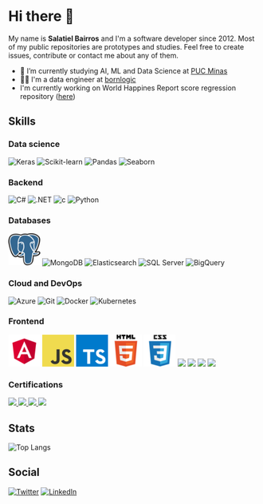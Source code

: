 # Hi there 👋

My name is **Salatiel Bairros** and I'm a software developer since 2012. Most of my public repositories are prototypes and studies. Feel free to create issues, contribute or contact me about any of them.

- 🌱 I’m currently studying AI, ML and Data Science at [PUC Minas](https://www.pucminas.br/posead/Paginas/curso-detalhes.aspx?PageID=542&moda=1&polo=1&curso=2975&situ=1)
- :man_technologist: I'm a data engineer at [bornlogic](https://github.com/bornlogic)
- I'm currently working on World Happines Report score regression repository ([here](https://github.com/SalatielBairros/world-happiness-report))

## Skills
### Data science
<div style="display:inline-block">
  <img height="64" src="https://upload.wikimedia.org/wikipedia/commons/thumb/a/ae/Keras_logo.svg/2048px-Keras_logo.svg.png" alt="Keras">
  <img height="64" src="https://vmarkovtsev.github.io/pydata-2018-mallorca/pictures/sklearn_logo.svg" alt="Scikit-learn">    
  <img height="64" src="https://pandas.pydata.org/static/img/pandas_mark.svg" alt="Pandas"/>
  <img height="64" src="https://seaborn.pydata.org/_images/logo-mark-lightbg.svg" alt="Seaborn">
</div>

### Backend
<div style="display:inline-block">
  <img height="64" src="https://raw.githubusercontent.com/SalatielBairros/SalatielBairros/main/csharp.png" alt="C#">
  <img height="64" src="https://cdn.iconscout.com/icon/free/png-256/microsoft-dotnet-1175177.png" alt=".NET">    
  <img height="64" src="https://cdn.iconscout.com/icon/free/png-512/c-programming-569564.png" alt="c"/>
  <img height="64" src="https://upload.wikimedia.org/wikipedia/commons/c/c3/Python-logo-notext.svg" alt="Python">  
</div>

### Databases
<div style="display:inline-block">
  <img height="64" src="https://raw.githubusercontent.com/github/explore/80688e429a7d4ef2fca1e82350fe8e3517d3494d/topics/postgresql/postgresql.png" alt="PostegreSQL"/>
  <img height="64" src="https://cdn.iconscout.com/icon/free/png-256/mongodb-3-1175138.png" alt="MongoDB"/>
  <img height="64" src="https://cdn.iconscout.com/icon/free/png-256/elasticsearch-226094.png" alt="Elasticsearch"/>
  <img height="64" src="https://user-images.githubusercontent.com/4249331/52232852-e2c4f780-28bd-11e9-835d-1e3cf3e43888.png" alt="SQL Server"/>
  <img height="64" src="https://www.tableau.com/sites/default/files/google_bigquery.png" alt="BigQuery"/>
</div>

### Cloud and DevOps
<div style="display:inline-block">
  <img height="64" src="https://cdn.iconscout.com/icon/free/png-256/azure-190760.png" alt="Azure">
  <img height="64" src="https://cdn.iconscout.com/icon/free/png-256/git-16-1175195.png", alt="Git">  
  <img height="64" src="https://cdn.iconscout.com/icon/free/png-256/docker-11-1175228.png", alt="Docker">
  <img height="64" src="https://cdn.iconscout.com/icon/free/png-256/kubernets-283489.png", alt="Kubernetes">  
</div>

### Frontend

<div style="display:inline-block">
  <img height="64" src="https://raw.githubusercontent.com/github/explore/80688e429a7d4ef2fca1e82350fe8e3517d3494d/topics/angular/angular.png" alt="Angular"/>
  <img height="64" src="https://raw.githubusercontent.com/github/explore/80688e429a7d4ef2fca1e82350fe8e3517d3494d/topics/javascript/javascript.png" alt="Javascript"/>
  <img height="64" src="https://raw.githubusercontent.com/github/explore/80688e429a7d4ef2fca1e82350fe8e3517d3494d/topics/typescript/typescript.png" alt="Typescript"/>
  <img height="64" src="https://raw.githubusercontent.com/github/explore/80688e429a7d4ef2fca1e82350fe8e3517d3494d/topics/html/html.png" alt="HTML5"/>
  <img height="64" src="https://raw.githubusercontent.com/github/explore/80688e429a7d4ef2fca1e82350fe8e3517d3494d/topics/css/css.png" alt="CSS"/>    
  <img height="64" src="https://cdn.iconscout.com/icon/free/png-256/less-18-1175145.png">
  <img height="64" src="https://cdn.iconscout.com/icon/free/png-256/ionic-4-1175016.png">
  <img height="64" src="https://cdn.iconscout.com/icon/free/png-256/jasmine-16-1175014.png">
  <img height="64" src="https://cdn.iconscout.com/icon/free/png-256/jquery-9-1175154.png">
</div>

### Certifications
<a href="https://www.credly.com/badges/bfca82c0-8501-4bf9-acd2-0bc5a9276880/public_url" target="_blank">
  <img height="64" src="https://images.credly.com/size/340x340/images/3be57d7c-55de-4119-9ca9-738e20c0fae0/Scrum-Foundation-Professional-Certificate-SFPC-2021_.png">
</a>
<a href="https://www.credly.com/badges/1897cd96-5a71-4e35-91a3-18929237ecfa/public_url" target="_blank">
  <img height="64" src="https://images.credly.com/size/340x340/images/be8fcaeb-c769-4858-b567-ffaaa73ce8cf/image.png">
</a>
<a href="https://www.credly.com/badges/7ecb3636-5545-4e5c-a20c-2644db89c8be/public_url" target="_blank">
  <img height="64" src="https://images.credly.com/size/340x340/images/70eb1e3f-d4de-4377-a062-b20fb29594ea/azure-data-fundamentals-600x600.png">
</a>
<a href="https://www.credly.com/badges/892d014f-bf4e-4a5b-93d2-ed7959377c2b/public_url" target="_blank">
  <img height="64" src="https://images.credly.com/size/680x680/images/4136ced8-75d5-4afb-8677-40b6236e2672/azure-ai-fundamentals-600x600.png">
</a>


## Stats
![Top Langs](https://github-readme-stats.vercel.app/api/top-langs/?username=SalatielBairros&hide=Jupyter%20Notebook,html&langs_count=5&theme=dracula)

## Social

[![Twitter](https://img.shields.io/badge/@SalatielB-%231DA1F2.svg?style=for-the-badge&logo=Twitter&logoColor=white)](https://twitter.com/SalatielB)
[![LinkedIn](https://img.shields.io/badge/linkedin-%230077B5.svg?style=for-the-badge&logo=linkedin&logoColor=white)](https://www.linkedin.com/in/salatiel-bairros/)
